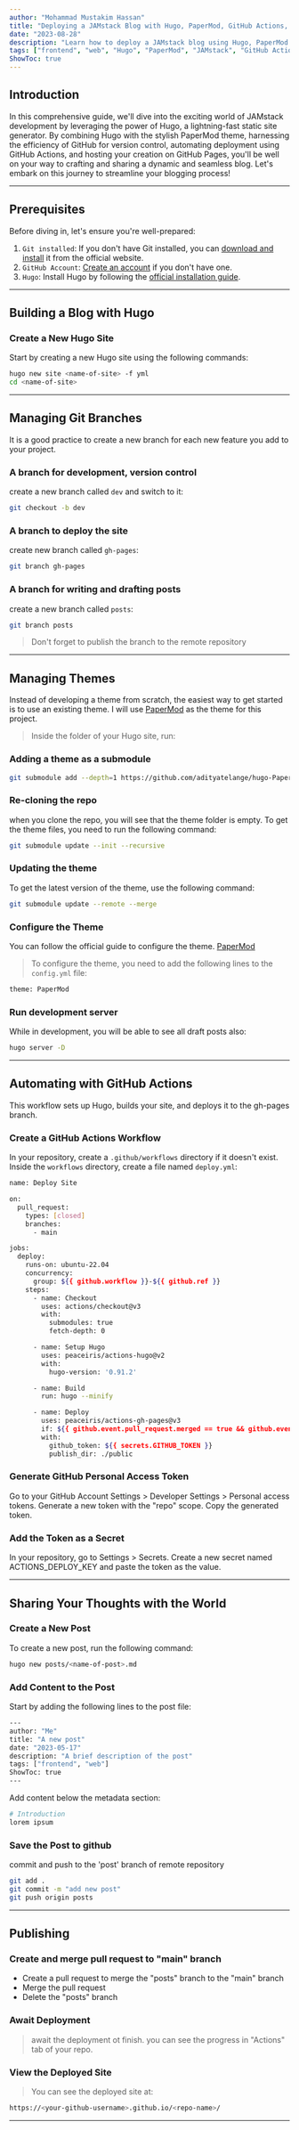 ```yaml
---
author: "Mohammad Mustakim Hassan"
title: "Deploying a JAMstack Blog with Hugo, PaperMod, GitHub Actions, and GitHub Pages"
date: "2023-08-28"
description: "Learn how to deploy a JAMstack blog using Hugo, PaperMod theme, GitHub Actions, and GitHub Pages."
tags: ["frontend", "web", "Hugo", "PaperMod", "JAMstack", "GitHub Actions", "GitHub Pages"]
ShowToc: true
---
```

## Introduction

In this comprehensive guide, we'll dive into the exciting world of JAMstack development by leveraging the power of Hugo, a lightning-fast static site generator. By combining Hugo with the stylish PaperMod theme, harnessing the efficiency of GitHub for version control, automating deployment using GitHub Actions, and hosting your creation on GitHub Pages, you'll be well on your way to crafting and sharing a dynamic and seamless blog. Let's embark on this journey to streamline your blogging process!

---

## Prerequisites

Before diving in, let's ensure you're well-prepared:

1. `Git installed`: If you don't have Git installed, you can [download and install](https://git-scm.com/downloads) it from the official website.
2. `GitHub Account`: [Create an account](https://github.com/) if you don't have one.
3. `Hugo`: Install Hugo by following the [official installation guide](https://gohugo.io/installation/).

---

## Building a Blog with Hugo

### Create a New Hugo Site

Start by creating a new Hugo site using the following commands:

```bash
hugo new site <name-of-site> -f yml
cd <name-of-site>
```

---

## Managing Git Branches

It is a good practice to create a new branch for each new feature you add to your project.

### A branch for development, version control

create a new branch called `dev` and switch to it:

```bash
git checkout -b dev
```

### A branch to deploy the site

create new branch called `gh-pages`:

```bash
git branch gh-pages
```

### A branch for writing and drafting posts

create a new branch called `posts`:

```bash
git branch posts
```

> Don't forget to publish the branch to the remote repository
---

## Managing Themes

Instead of developing a theme from scratch, the easiest way to get started is to use an existing theme. I will use [PaperMod](https://github.com/adityatelange/hugo-PaperMod) as the theme for this project.
> Inside the folder of your Hugo site, run:

### Adding a theme as a submodule

```bash
git submodule add --depth=1 https://github.com/adityatelange/hugo-PaperMod.git themes/PaperMod
```

### Re-cloning the repo

when you clone the repo, you will see that the theme folder is empty. To get the theme files, you need to run the following command:

```bash
git submodule update --init --recursive
```

### Updating the theme

To get the latest version of the theme, use the following command:

```bash
git submodule update --remote --merge
```

### Configure the Theme

You can follow the official guide to configure the theme. [PaperMod](https://github.com/adityatelange/hugo-PaperMod/wiki/Installation##sample-configyml)

> To configure the theme, you need to add the following lines to the `config.yml` file:

```bash
theme: PaperMod
```

### Run development server

While in development, you will be able to see all draft posts also:

```bash
hugo server -D
```

---

## Automating with GitHub Actions

This workflow sets up Hugo, builds your site, and deploys it to the gh-pages branch.

### Create a GitHub Actions Workflow

In your repository, create a `.github/workflows` directory if it doesn't exist. Inside the `workflows` directory, create a file named `deploy.yml`:

```bash
name: Deploy Site

on:
  pull_request:
    types: [closed]
    branches:
      - main

jobs:
  deploy:
    runs-on: ubuntu-22.04
    concurrency:
      group: ${{ github.workflow }}-${{ github.ref }}
    steps:
      - name: Checkout
        uses: actions/checkout@v3
        with:
          submodules: true
          fetch-depth: 0

      - name: Setup Hugo
        uses: peaceiris/actions-hugo@v2
        with:
          hugo-version: '0.91.2'

      - name: Build
        run: hugo --minify

      - name: Deploy
        uses: peaceiris/actions-gh-pages@v3
        if: ${{ github.event.pull_request.merged == true && github.event.pull_request.base.ref == 'main' }}
        with:
          github_token: ${{ secrets.GITHUB_TOKEN }}
          publish_dir: ./public
```

### Generate GitHub Personal Access Token

Go to your GitHub Account Settings > Developer Settings > Personal access tokens.
Generate a new token with the "repo" scope.
Copy the generated token.

### Add the Token as a Secret

In your repository, go to Settings > Secrets.
Create a new secret named ACTIONS_DEPLOY_KEY and paste the token as the value.

---

## Sharing Your Thoughts with the World

### Create a New Post

To create a new post, run the following command:

```bash
hugo new posts/<name-of-post>.md
```

### Add Content to the Post

Start by adding the following lines to the post file:

```bash
---
author: "Me"
title: "A new post"
date: "2023-05-17"
description: "A brief description of the post"
tags: ["frontend", "web"]
ShowToc: true
---
```

Add content below the metadata section:

```bash
# Introduction
lorem ipsum
```

### Save the Post to github

commit and push to the 'post' branch of remote repository

```bash
git add .
git commit -m "add new post"
git push origin posts
```

---

## Publishing

### Create and merge pull request to "main" branch

- Create a pull request to merge the "posts" branch to the "main" branch
- Merge the pull request
- Delete the "posts" branch

### Await Deployment
>
> await the deployment ot finish. you can see the progress in "Actions" tab of your repo.

### View the Deployed Site
>
> You can see the deployed site at:

```bash
https://<your-github-username>.github.io/<repo-name>/
```

---
